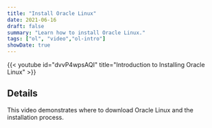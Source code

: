 ```yaml
---
title: "Install Oracle Linux"
date: 2021-06-16
draft: false
summary: "Learn how to install Oracle Linux."
tags: ["ol", "video","ol-intro"]
showDate: true
---
```


{{< youtube id="dvvP4wpsAQI" title="Introduction to Installing Oracle Linux" >}}

## Details

This video demonstrates where to download Oracle Linux and the installation process.
